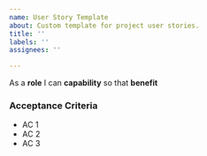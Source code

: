 ```yaml
---
name: User Story Template
about: Custom template for project user stories.
title: ''
labels: ''
assignees: ''

---
```


As a **role** I can **capability** so that **benefit**

### Acceptance Criteria

- AC 1
- AC 2
- AC 3
